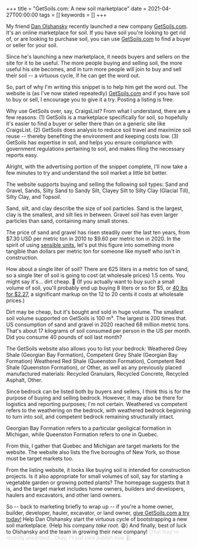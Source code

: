 +++
title = "GetSoils.com: A new soil marketplace"
date = 2021-04-27T00:00:00
tags = []
keywords = []
+++

My friend [Dan Olshansky](https://twitter.com/olshansky) recently launched a new company [GetSoils.com](https://getsoils.com). It's an online marketplace for soil. If you have soil you're looking to get rid of, or are looking to purchase soil, you can use [GetSoils.com](https://getsoils.com) to find a buyer or seller for your soil.

Since he's launching a new marketplace, it needs buyers and sellers on the site for it to be useful.
The more people buying and selling soil, the more useful his site becomes, and in turn more people will join to buy and sell their soil -- a virtuous cycle, if he can get the word out.

So, part of why I'm writing this snippet is to help him get the word out. The website is (as I've now stated repeatedly) [GetSoils.com](https://getsoils.com) and if you have soil to buy or sell, I encourage you to give it a try. Posting a listing is free.

Why use GetSoils over, say, CraigsList? From what I understand, there are a few reasons: (1) GetSoils is a marketplace specifically for soil, so hopefully it's easier to find a buyer or seller there than on a generic site like CraigsList. (2) GetSoils does analysis to reduce soil travel and maximize soil reuse -- thereby benefiting the environment and keeping costs low. (3) GetSoils has expertise in soil, and helps you ensure compliance with government regulations pertaining to soil, and makes filing the necessary reports easy.

Alright, with the advertising portion of the snippet complete, I'll now take a few minutes to try and understand the soil market a little bit better.

The website supports buying and selling the following soil types: Sand and Gravel, Sands, Silty Sand to Sandy Silt, Clayey Silt to Silty Clay (Glacial Till), Silty Clay, and Topsoil.

Sand, silt, and clay describe the size of soil particles. Sand is the largest, clay is the smallest, and silt lies in between. Gravel soil has even larger particles than sand, containing many small stones.

The price of sand and gravel has risen steadily over the last ten years, from $7.30 USD per metric ton in 2010 to $9.60 per metric ton in 2020. In the spirit of using [sensible units](/snippets/2021-04-25-sensible-units/), let's put this figure into something more tangible than dollars per metric ton for someone like myself who isn't in construction.

How about a single liter of soil? There are 625 liters in a metric ton of sand, so a single liter of soil is going to cost (at wholesale prices) 1.5 cents. You might say it's... dirt cheap. 🥁 (If you actually want to buy such a small volume of soil, you'll probably end up buying 8 liters or so for $5, or [40 lbs for $2.27](https://www.homedepot.com/p/40-lb-Top-Soil-71140180/100355705), a significant markup on the 12 to 20 cents it costs at wholesale prices.)

Dirt may be cheap, but it's bought and sold in huge volume. The smallest soil volume supported on GetSoils is 100 m³. The largest is 200 times that. US consumption of sand and gravel in 2020 reached 68 million metric tons. That's about 17 kilograms of soil consumed per person in the US per month. Did you consume 40 pounds of soil last month?

The GetSoils website also allows you to list your bedrock: 
Weathered Grey Shale (Georgian Bay Formation),
Competent Grey Shale (Georgian Bay Formation)
Weathered Red Shale (Queenston Formation),
Competent Red Shale (Queenston Formation), or
Other, as well as any previously placed manufactured materials: Recycled Granulars, Recycled Concrete, Recycled Asphalt, Other.

Since bedrock can be listed both by buyers and sellers, I think this is for the purpose of buying and selling bedrock. However, it may also be there for logistics and reporting purposes; I'm not certain.
Weathered vs competent refers to the weathering on the bedrock, with weathered bedrock beginning to turn into soil, and competent bedrock remaining structurally intact.

Georgian Bay Formation refers to a particular geoligical formation in Michigan, while Queenston Formation refers to one in Quebec.

From this, I gather that Quebec and Michigan are target markets for the website. The website also lists the five boroughs of New York, so those must be target markets too.

From the listing website, it looks like buying soil is intended for construction projects. Is it also appropriate for small volumes of soil, say for starting a vegetable garden or growing potted plants? The homepage suggests that it is, and the target market includes home owners, builders and developers, haulers and excavators, and other land owners.

So -- back to marketing briefly to wrap up -- if you're a home owner, builder, developer, hauler, excavator, or land owner, [give GetSoils.com a try today!](https://getsoils.com) Help Dan Olshansky start the virtuous cycle of bootstrapping a new soil marketplace. (Help his company _take root_. 😩) And finally, best of luck to Olshansky and the team in growing their new company! <font size="2em" color="lightgray"> (That they've recently _unearthed_... Okay, I'll just click publish now. 👋)</font>
